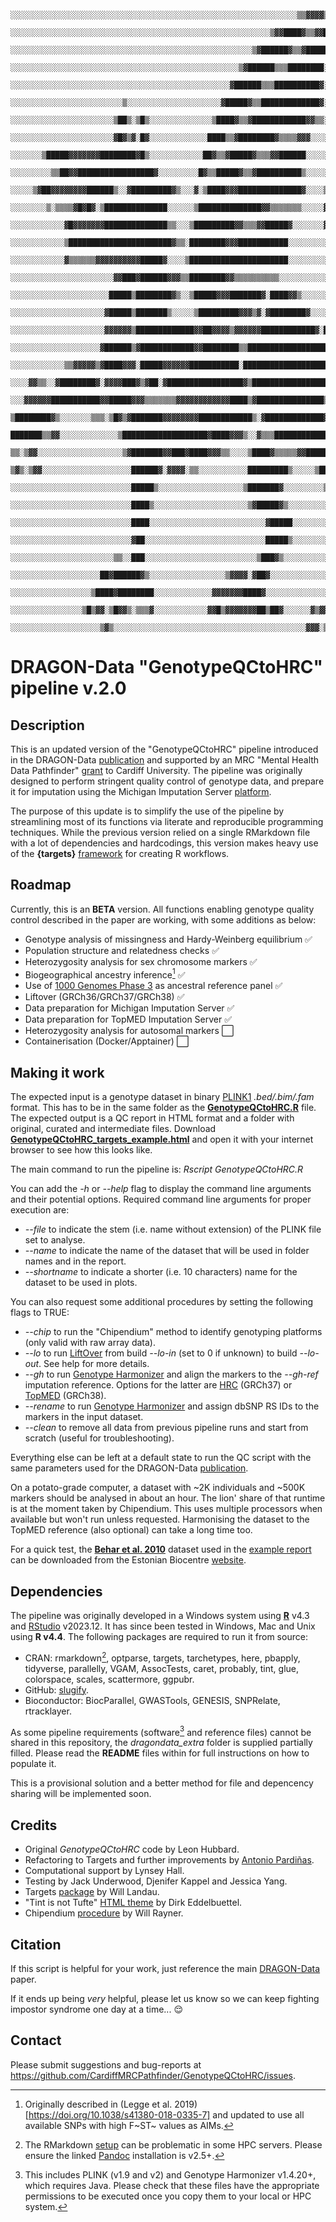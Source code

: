 				░░░░░░░░░░░░░░░░░░░░░░░░░░░░░░░░░░░░░░░░░░░░░░░░░░░░░░░░░░░░░░░░▒▒▓▓▓▓▒▒▒▓▓▒▒░░░
				░░░░░░░░░░░░░░░░░░░░░░░░░░░░░░░░░░░░░░░░░░░░░░░░░░░░░░░░░░▒▓▓████▓▒▒▓▓██▓▒░░░░░░
				░░░░░░░░░░░░░░░░░░░░░░░░░░░░░░░░░░░░░░░░░░░░░░░░░░░░░░▒▓██████▓▒▒▓█████▒░░░░░░░░
				░░░░░░░░░░░░░░░░░░░░░░░░░░░░░░░░░░░░░░░░░░░░░░░░░░░▒▓██████▒▒▒████████░░░░░░░░░░
				░░░░░░░░░░░░░░░░░░░░░░░░░░░░░░░░░░░░░░░░░░░░░░░░░▓██████▒▒▒██████████▓░░░░░░░░░░
				░░░░░░░░░░░░░░░░░░░░░░░░░▒░░░░░░░░░░░░░░░░░░░░░▓█████▓▒▒█████████████▓░░░░░░░░░░
				░░░░░░░░░░░░░░░░░░░░░░░▒██▒░▒█▒░░░░░░░░░░░░░░▒████▓▒▒▓████████████▓▓▒▒░░░░░░░░░░
				░░░░░░░░░░░░░░░░░░░░░░░▓█▓▒▓░█▓░░░░░░░░░░░░░████▒▒▓████████▓▒▒▒▒▓▓▓░░░░░░░░░░░░░
				░░░░░░░▒█████▓▓▓▓▓▓▓████████▓█▒░░░░░░░░░░░░██▓▒▒▓█████▓▒▒▒▓▓██████░░░░░░░▒░░░░░░
				░░░░░░░░░▒▒██▓▓█████████████████▓░░░░░░░░░█▓▒▒█████▓▒▒▓██████████▒░░░░░▒███▒░░░░
				░░░░░▒▓██▓▓▓▓▓▓▓▓██████▒░░▓█████████▓▒░░░▓░▒████▓▓▓██████████████▓░░░░▒█████▒░░░
				░░░░░░░░▒░▒▒▒▒▓█▓█▓░▒██████████████░░░░░░▒██████████████▓▓▒▒▒▒▒▒▒░░░░░▓█▓▓▓██▓░░
				░░░░░░░░░░░░▓█▓▓▓▓▓▓▓██████████████▒▒░░░▒█████████▓▓▒▒▒▓▓█████▓░░░░░░░▓█▓█▓░▓██░
				░░░░░░░░░░░░▒███████████████████████▓▒▒░████████▓▓▓███████████░░░░░░░░░█▒██░░░░░
				░░░░░░░░░░░░▓▒▒▒▒▒▒▓▓▓▓▓▓▓▓▓▓█████▓░░░░▒██████████████████████░░░░░░░░░░░██▒░░░░
				░░░░░░░░░░░░░░░░░░░░░░░▓▓███▓██████▓▓▓▒▒████████▓▓▒▒▒▒▒▒▒▒▒▒░░░░░░░░░░░░░▒█▓░░░░
				░░░░░░░░░░░░░░░░░░░░░░█████▒████████▓▒░░▒█████▓▓▓███████▓░████▓▓▒░░░░░░░░▒█▓▒░░░
				░░░░░░░░░░░░░░░░░░░░░▓█████▒███████▒░░░░░▒█████████▓▓▓▒▓░▓████████▓░░░░███████▓░
				░░░░░░░░░░░░░░░░░░░░░▓▓▓▓▓▓▒█████████████▓▓██▓▓▓▓▒▓▓▓▓▓▓████████████▓░██▒░░░▒██▓
				░░░░░░░░░░░░░░░░░░░░▓██████▒▓████████████▓▓████████▒▒███████████████████▓░░░▓▓██
				░░░░░░░░░░░░▒▒▓▓▓▓▓▒▓████▓▓▓░█████▓▓▓▓▓▓███████████░███████████████████▒▓███▓██▓
				░░░░▓▓▒▒░░▓████████▓░▓▓▓▓███▓▒▓██░▓█████████████████▓▒██████████████████▓▓▓▓██▒░
				░░░▓▓▓▓▓▓███████████▓▓█████▓▓▓▒▒▒▒▒▒▒▓▓▓▓▓▓▓▓▓▓▓▓████▒▓███████████████▒░▒▒▒▒░░░░
				▒████████▓▒░░░░░░░▒▒▒░▒█▓▒▓███████▓▓▓▓▓▓▓▓████████████▒░▓█████████████▓░░░░░░░░░
				███████▒▒▓▓░░░░░░░░░░░░░▒███████████████████▓████▓▓▓▒░░▓▒▒▒████████████▒░░░░░░░░
				▒▒░▒▓▓░░░░░░░░░░░░░░░░░░░▒▓███████▓▓███▓████▓▓▓▒▒░░░░▒████▓▒▒▒▒▒▓▓███████▒▒░░░░░
				▒▓▒░▒▓▓░░░░░░░░░░░░░░░░░░░░██████▓░▓▓▓▓░▒▒░░░░░░░░░░░█████████▒░░░░░▒██████▓░░░░
				░░░░░░░░░░░░░░░░░░░░░░░░░░░█████▒░░░░░░░░░░░░░░░░░░░▒███████▓░░░░░░░░░▒█████░░░░
				░░░░░░░░░░░░░░░░░░░░░░░░░░░████▒░░░░░░░░░░░░░░░░░░░░░▒▓█████▓▒░░░░░░░░░▒████░░░░
				░░░░░░░░░░░░░░░░░░░░░░░░░░░████░░░░░░░░░░░░░░░░░░░░░░░░░░▓█████░░░░░░░░░▓███▒░░░
				░░░░░░░░░░░░░░░░░░░░░░░░░░░▓██░░░░░░░░░░░░░░░░░░░░░░░░░░░█████▒░░░░░░░░░░████░░░
				░░░░░░░░░░░░░░░░░░░░░░░▒▒░░███░░░░░░░░░░░░░░░░░░░░░░░░░▒███▓▒░░░░░░░░░░░░▓███░░░
				░░░░░░░░░░░░░░░░░░░░██▓██████▓▒░░░░░░░░░░░░░░░░░▒▓▓▓▓░▓██▓░░░░░░░░░░░░░░░▒███▓░░
				░░░░░░░░░░░░░░░░░░▒████▓████████░░░░░░░░░░░░░▓▓▓▓▓▓▓████▓░░░░░░░░░░░░░░░░▓████░░
				░░░░░░░░░░░░░░░░▒█▒▓▓░▒█▓▓▒░▒▒▒▓░░░░░░░░░░░░▓▓█▒▓▓▓▓▓▓▓██▒██▓░░░░░░▓▒▓▓█▓▓████▓░
				░░░░░░░░░░░░░░░░░░░░▒▓▒░░░░░░░░░░░░░░░░░░░░░░░░░░░░░░░░░░░░░░░░░░░▓▓▓░▒▒▒█░▒▓▒▒█
 
# DRAGON-Data "GenotypeQCtoHRC" pipeline v.2.0

## Description
This is an updated version of the "GenotypeQCtoHRC" pipeline introduced in the DRAGON-Data [publication](https://doi.org/10.1192%2Fbjo.2022.636) and supported by an MRC "Mental Health Data Pathfinder" [grant](https://gtr.ukri.org/projects?ref=MC_PC_17212) to Cardiff University. The pipeline was originally designed to perform stringent quality control of genotype data, and prepare it for imputation using the Michigan Imputation Server [platform](https://imputationserver.sph.umich.edu/).
 
The purpose of this update is to simplify the use of the pipeline by streamlining most of its functions via literate and reproducible programming techniques. While the previous version relied on a single RMarkdown file with a lot of dependencies and hardcodings, this version makes heavy use of the **{targets}** [framework](https://books.ropensci.org/targets/) for creating R workflows.

## Roadmap

Currently, this is an **BETA** version. All functions enabling genotype quality control described in the paper are working, with some additions as below:

- Genotype analysis of missingness and Hardy-Weinberg equilibrium :white_check_mark:
- Population structure and relatedness checks :white_check_mark:
- Heterozygosity analysis for sex chromosome markers :white_check_mark:
- Biogeographical ancestry inference[^1] :white_check_mark:
- Use of [1000 Genomes Phase 3](https://doi.org/10.1038/nature15393) as ancestral reference panel :white_check_mark:
- Liftover (GRCh36/GRCh37/GRCh38) :white_check_mark:
- Data preparation for Michigan Imputation Server :white_check_mark:
- Data preparation for TopMED Imputation Server :white_check_mark:
- Heterozygosity analysis for autosomal markers :white_large_square:
- Containerisation (Docker/Apptainer) :white_large_square:

## Making it work

The expected input is a genotype dataset in binary [PLINK1](https://www.cog-genomics.org/plink/1.9/data#make_bed) *.bed/.bim/.fam* format. This has to be in the same folder as the **[GenotypeQCtoHRC.R](GenotypeQCtoHRC.R)** file.
The expected output is a QC report in HTML format and a folder with original, curated and intermediate files. Download **[GenotypeQCtoHRC_targets_example.html](GenotypeQCtoHRC_targets_example.html)** and open it with your internet browser to see how this looks like.

The main command to run the pipeline is: *Rscript GenotypeQCtoHRC.R*

You can add the *-h* or *--help* flag to display the command line arguments and their potential options.
Required command line arguments for proper execution are:
- *--file* to indicate the stem (i.e. name without extension) of the PLINK file set to analyse.
- *--name* to indicate the name of the dataset that will be used in folder names and in the report.
- *--shortname* to indicate a shorter (i.e. 10 characters) name for the dataset to be used in plots.

You can also request some additional procedures by setting the following flags to TRUE:
- *--chip* to run the "Chipendium" method to identify genotyping platforms (only valid with raw array data).
- *--lo* to run [LiftOver](https://bioconductor.org/packages/release/workflows/html/liftOver.html) from build *--lo-in* (set to 0 if unknown) to build *--lo-out*. See help for more details.
- *--gh* to run [Genotype Harmonizer](https://github.com/molgenis/systemsgenetics/wiki/Genotype-Harmonizer) and align the markers to the *--gh-ref* imputation reference. Options for the latter are [HRC](https://imputationserver.sph.umich.edu) (GRCh37) or [TopMED](https://imputation.biodatacatalyst.nhlbi.nih.gov/) (GRCh38).
- *--rename* to run [Genotype Harmonizer](https://github.com/molgenis/systemsgenetics/wiki/Genotype-Harmonizer) and assign dbSNP RS IDs to the markers in the input dataset.
- *--clean* to remove all data from previous pipeline runs and start from scratch (useful for troubleshooting).

Everything else can be left at a default state to run the QC script with the same parameters used for the DRAGON-Data [publication](https://doi.org/10.1192%2Fbjo.2022.636). 

On a potato-grade computer, a dataset with ~2K individuals and ~500K markers should be analysed in about an hour. The lion' share of that runtime is at the moment taken by Chipendium. This uses multiple processors when available but won't run unless requested. Harmonising the dataset to the TopMED reference (also optional) can take a long time too.

For a quick test, the **[Behar et al. 2010](https://doi.org/10.1038/nature09103)** dataset used in the [example report](GenotypeQCtoHRC_targets_example.html) can be downloaded from the Estonian Biocentre [website](https://evolbio.ut.ee/jew/).

## Dependencies

The pipeline was originally developed in a Windows system using **[R](https://cran.r-project.org/)** v4.3 and [RStudio](https://posit.co/products/open-source/rstudio/) v2023.12. It has since been tested in Windows, Mac and Unix using **R v4.4**. The following packages are required to run it from source:
- CRAN: rmarkdown[^2], optparse, targets, tarchetypes, here, pbapply, tidyverse, parallelly, VGAM, AssocTests, caret, probably, tint, glue, colorspace, scales, scattermore, ggpubr.
- GitHub: [slugify](https://github.com/cannin/slugify/).
- Bioconductor: BiocParallel, GWASTools, GENESIS, SNPRelate, rtracklayer.

As some pipeline requirements (software[^3] and reference files) cannot be shared in this repository, the *dragondata_extra* folder is supplied partially filled. Please read the **README** files within for full instructions on how to populate it.

This is a provisional solution and a better method for file and depencency sharing will be implemented soon.

## Credits

- Original *GenotypeQCtoHRC* code by Leon Hubbard.
- Refactoring to Targets and further improvements by [Antonio Pardiñas](https://github.com/Pintaius).
- Computational support by Lynsey Hall.
- Testing by Jack Underwood, Djenifer Kappel and Jessica Yang.
- Targets [package](https://docs.ropensci.org/targets/) by Will Landau.
- "Tint is not Tufte" [HTML theme](https://github.com/eddelbuettel/tint) by Dirk Eddelbuettel.
- Chipendium [procedure](https://www.chg.ox.ac.uk/~wrayner/strand/) by Will Rayner. 

## Citation

If this script is helpful for your work, just reference the main [DRAGON-Data](https://doi.org/10.1192/bjo.2022.636) paper. 

If it ends up being *very* helpful, please let us know so we can keep fighting impostor syndrome one day at a time... :relieved:

## Contact

Please submit suggestions and bug-reports at <https://github.com/CardiffMRCPathfinder/GenotypeQCtoHRC/issues>.

[^1]: Originally described in (Legge et al. 2019)[https://doi.org/10.1038/s41380-018-0335-7] and updated to use all available SNPs with high F~ST~ values as AIMs.
[^2]: The RMarkdown [setup](https://bookdown.org/yihui/rmarkdown/installation.html) can be problematic in some HPC servers. Please ensure the linked [Pandoc](https://pandoc.org/) installation is v2.5+.
[^3]: This includes PLINK (v1.9 and v2) and Genotype Harmonizer v1.4.20+, which requires Java. Please check that these files have the appropriate permissions to be executed once you copy them to your local or HPC system.
